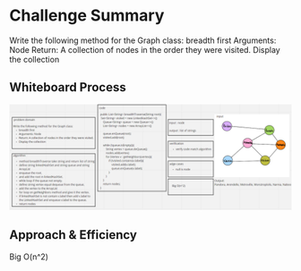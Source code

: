 # Challenge Summary
<!-- Description of the challenge -->

Write the following method for the Graph class:
breadth first
Arguments: Node
Return: A collection of nodes in the order they were visited.
Display the collection

## Whiteboard Process
<!-- Embedded whiteboard image -->
![](challenge36.PNG)

## Approach & Efficiency
<!-- What approach did you take? Why? What is the Big O space/time for this approach? -->
Big O(n^2)

